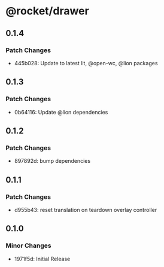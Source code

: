 # @rocket/drawer

## 0.1.4

### Patch Changes

- 445b028: Update to latest lit, @open-wc, @lion packages

## 0.1.3

### Patch Changes

- 0b64116: Update @lion dependencies

## 0.1.2

### Patch Changes

- 897892d: bump dependencies

## 0.1.1

### Patch Changes

- d955b43: reset translation on teardown overlay controller

## 0.1.0

### Minor Changes

- 1971f5d: Initial Release
